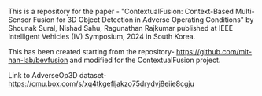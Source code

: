 This is a repository for the paper - "ContextualFusion: Context-Based Multi-Sensor Fusion for 3D Object Detection in Adverse Operating Conditions" by Shounak Sural, Nishad Sahu, Ragunathan Rajkumar published at IEEE Intelligent Vehicles (IV) Symposium, 2024 in South Korea.

This has been created starting from the repository- https://github.com/mit-han-lab/bevfusion and modified for the ContextualFusion project.

Link to AdverseOp3D dataset- https://cmu.box.com/s/xq4tkgefljakzo75drydvj8eiie8cgju